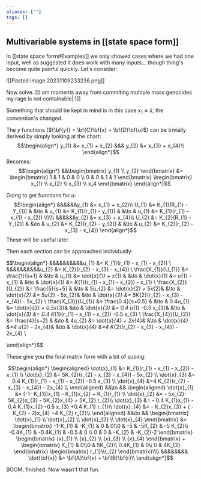 ```yaml
---
aliases: [""]
tags: []
---
```


## Multivariable systems in [[state space form]]

In [[state space form#Examples]] we only showed cases where we had one input, well as suggested it does work with many inputs... though thing's become quite painful quickly. Let's consider:

![[Pasted image 20231109233236.png]]

Now solve. [[I am moments away from commiting multiple mass genocides my rage is not containable|:)]]

Something that should be kept in mind is in this case $x_{1}\neq\dot{x}$, the convention's changed. 

The $y$ functions (${\bf{y}}   = \bf{C}\bf{x} + \bf{D}\bf{u}$) can be trivially derived by simply looking at the chart:
$$\begin{align*}
y_{1} &= x_{1} + x_{2} &&& y_{2} &= x_{3} + x_{4}\\
\end{align*}$$
Becomes:
$$\begin{align*}
&&\begin{bmatrix} y_{1} \\ y_{2} \end{bmatrix} &= \begin{bmatrix} 1 & 1 & 0 & 0 \\ 0 & 0 & 1 & 1 \end{bmatrix} \begin{bmatrix} x_{1} \\ x_{2} \\ x_{3} \\ x_4 \end{bmatrix}
\end{align*}$$



Going to get functions for $u$:
$$\begin{align*}
&&&&&&y_{1} &= x_{1} + x_{2}\\
U_{1} &= K_{1}(R_{1} - Y_{1}) & &\to & u_{1} &= K_{1}(r_{1} - y_{1})  & &\to & u_{1} &= K_{1}(r_{1} - x_{1} - x_{2}) \\\\\\
&&&&&&y_{2} &= x_{3} + x_{4}\\
U_{2} &= K_{2}(R_{1} - Y_{2}) & &\to & u_{2} &= K_{2}(r_{2} - y_{2})  & &\to & u_{2} &= K_{2}(r_{2} - x_{3} - x_{4}) 
\end{align*}$$
These will be useful later.

Then each section can be approached individually:

$$\begin{align*}
&&&&&&&&&&u_{1} &= K_{1}(r_{1} - x_{1} - x_{2})  \\
&&&&&&&&&&u_{2} &= K_{2}(r_{2} - x_{3} - x_{4}) \\
\frac{X_{1}}{U_{1}} &= \frac{1}{s+1} & &\to & u_{1} &= \dot{x}_{1} + x_{1} & &\to &  \dot{x}_{1} &= u_{1} - x_{1}  & &\to &  \dot{x}_{1} &=  K_{1}(r_{1} - x_{1} - x_{2}) - x_{1} \\ 
\frac{X_{2}}{U_{2}} &= \frac{5}{s+5} & &\to & 5u_{2} &= \dot{x}_{2} + 5x_{2}& &\to &  \dot{x}_{2} &= 5u_{2} - 5x_{2}& &\to &  \dot{x}_{2} &= 5K_{2}(r_{2} - x_{3} - x_{4}) - 5x_{2} \\ 
\frac{X_{3}}{U_{1}} &= \frac{0.4}{s+0.5} & &\to & 0.4u_{1} &= \dot{x}_{3} + 0.5x_{3}& &\to &  \dot{x}_{3} &= 0.4 u_{1} -0.5 x_{3}& &\to &  \dot{x}_{3} &= 0.4 K_{1}(r_{1} - x_{1} - x_{2}) -0.5 x_{3} \\ 
\frac{X_{4}}{U_{2}} &= \frac{4}{s+2} & &\to & 4u_{2} &= \dot{x}_{4} + 2x_{4}& &\to &  \dot{x}_{4} &=4 u_{2} - 2x_{4}& &\to &  \dot{x}_{4} &=4 K_{2}(r_{2} - x_{3} - x_{4}) - 2x_{4} \\ 

\end{align*}$$


These give you the final matrix form with a bit of subing:

$$\begin{align*} 
\begin{aligned} 
 \dot{x}_{1} &=  K_{1}(r_{1} - x_{1} - x_{2}) - x_{1} \\ 
 \dot{x}_{2} &= 5K_{2}(r_{2} - x_{3} - x_{4}) - 5x_{2} \\ 
  \dot{x}_{3} &= 0.4 K_{1}(r_{1} - x_{1} - x_{2}) -0.5 x_{3} \\ 
  \dot{x}_{4} &=4 K_{2}(r_{2} - x_{3} - x_{4}) - 2x_{4} \\ 
\end{aligned}
&&\to && 
\begin{aligned} 
 \dot{x}_{1} &= (-1- K_{1})x_{1} - K_{1}x_{2} + K_{1}r_{1}  \\ 
 \dot{x}_{2} &=   - 5x_{2}- 5K_{2}x_{3} - 5K_{2}x_{4}  + 5K_{2} r_{2}\\ 
  \dot{x}_{3} &=  - 0.4 K_{1}x_{1} - 0.4 K_{1}x_{2} -0.5 x_{3} +0.4 K_{1} r_{1}\\ 
  \dot{x}_{4} &= - K_{2}x_{3} + ( - K_{2}   - 2)x_{4} +4 K_{2} r_{2}\\ 
\end{aligned}
&&\to &&   \begin{bmatrix} \dot{x}_{1} \\ \dot{x}_{2} \\ \dot{x}_{3} \\ \dot{x}_{4} \end{bmatrix} &= \begin{bmatrix} -1-K_{1}  & -K_{1} & 0 & 0\\0 & -5 & -5K_{2} & -5 K_{2}\\ -0.4K_{1} & -0.4K_{1} & -0.5 & 0 \\ 0 & 0 & -K_{2}  & -K_{2}-2  \end{bmatrix} \begin{bmatrix} {x}_{1} \\ {x}_{2} \\ {x}_{3} \\ {x}_{4} \end{bmatrix} + \begin{bmatrix} K_{1} & 0\\0 & 5K_{2}\\ 0.4K_{1} & 0\\ 0 & 4K_{2} \end{bmatrix} \begin{bmatrix} r_{1}\\r_{2} \end{bmatrix}\\\\
&&&&&&&& \dot{\bf{x}}  &= \bf{A}\bf{x} + \bf{B}\bf{r}\\
\end{align*}$$

BOOM, finished. Now wasn't that fun.
 
